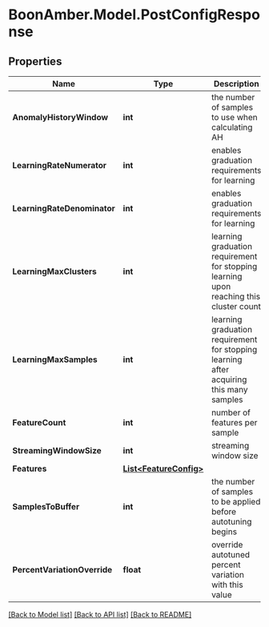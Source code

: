 # BoonAmber.Model.PostConfigResponse

## Properties

Name | Type | Description | Notes
------------ | ------------- | ------------- | -------------
**AnomalyHistoryWindow** | **int** | the number of samples to use when calculating AH | [optional] 
**LearningRateNumerator** | **int** | enables graduation requirements for learning | [optional] 
**LearningRateDenominator** | **int** | enables graduation requirements for learning | [optional] 
**LearningMaxClusters** | **int** | learning graduation requirement for stopping learning upon reaching this cluster count | [optional] 
**LearningMaxSamples** | **int** | learning graduation requirement for stopping learning after acquiring this many samples | [optional] 
**FeatureCount** | **int** | number of features per sample | 
**StreamingWindowSize** | **int** | streaming window size | 
**Features** | [**List&lt;FeatureConfig&gt;**](FeatureConfig.md) |  | [optional] 
**SamplesToBuffer** | **int** | the number of samples to be applied before autotuning begins | 
**PercentVariationOverride** | **float** | override autotuned percent variation with this value | [optional] 

[[Back to Model list]](../README.md#documentation-for-models) [[Back to API list]](../README.md#documentation-for-api-endpoints) [[Back to README]](../README.md)

